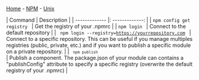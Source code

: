 [Home](../README.md) - [NPM](../docs/npm.md) - [Unix](../docs/unix-commands.md)  

| Command |    Description  |
| ------------- |: -------------: |
| <code>npm config get registry </code> | Get the registry of your .npmrc |
| <code>npm login </code> | Connect to the default repository |
| <code> npm login --registry=https://yourrepository.com </code> | Connect to a specific repository. This can be useful if you manage multiples registries (public, private, etc.) and if you want to publish a specific module on a private repository. |
| <code><code> npm publish </code></code> | Publish a component. The package.json of your module can contains a "publishConfig" attribute to specify a specific registry (overwrite the default registry of your .npmrc) |


